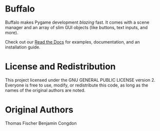 # Buffalo

Buffalo makes Pygame development *blazing* fast. It comes with a scene manager and an array of slim GUI objects (like buttons, text inputs, and more).

Check out our [Read the Docs](http://buffalo.readthedocs.org/en/latest/) for examples, documentation, and an installation guide.

# License and Redistribution

This project licensed under the GNU GENERAL PUBLIC LICENSE version 2. Everyone is free to use, modify, or redistribute this code, as long as the names of the original authors are noted.

# Original Authors

Thomas Fischer
Benjamin Congdon